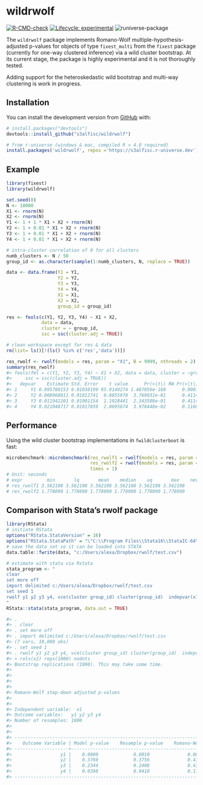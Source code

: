 
<!-- README.md is generated from README.Rmd. Please edit that file -->

# wildrwolf

<!-- badges: start -->

[![R-CMD-check](https://github.com/s3alfisc/rwolf/workflows/R-CMD-check/badge.svg)](https://github.com/s3alfisc/rwolf/actions)
[![Lifecycle:
experimental](https://img.shields.io/badge/lifecycle-experimental-orange.svg)](https://lifecycle.r-lib.org/articles/stages.html)
![runiverse-package](https://s3alfisc.r-universe.dev/badges/wildrwolf)

<!-- badges: end -->

The `wildrwolf` package implements Romano-Wolf
multiple-hypothesis-adjusted p-values for objects of type `fixest_multi`
from the `fixest` package (currently for one-way clustered inference)
via a wild cluster bootstrap. At its current stage, the package is
highly experimental and it is not thoroughly tested.

Adding support for the heteroskedastic wild bootstrap and multi-way
clustering is work in progress.

## Installation

You can install the development version from
[GitHub](https://github.com/) with:

``` r
# install.packages("devtools")
devtools::install_github("s3alfisc/wildrwolf")

# from r-universe (windows & mac, compiled R > 4.0 required)
install.packages('wildrwolf', repos ='https://s3alfisc.r-universe.dev')
```

## Example

<!-- As you can see in the example, there seems to be a bug in `rwolf()` for the pairs bootstrap. -->

``` r
library(fixest)
library(wildrwolf)

set.seed(8)
N <- 10000
X1 <- rnorm(N)
X2 <- rnorm(N)
Y1 <- 1 + 1 * X1 + X2 + rnorm(N)
Y2 <- 1 + 0.01 * X1 + X2 + rnorm(N)
Y3 <- 1 + 0.01 * X1 + X2 + rnorm(N)
Y4 <- 1 + 0.01 * X1 + X2 + rnorm(N)

# intra-cluster correlation of 0 for all clusters
numb_clusters <- N / 50
group_id <- as.character(sample(1:numb_clusters, N, replace = TRUE))

data <- data.frame(Y1 = Y1, 
                   Y2 = Y2, 
                   Y3 = Y3, 
                   Y4 = Y4,
                   X1 = X1,
                   X2 = X2,
                   group_id = group_id)

res <- feols(c(Y1, Y2, Y3, Y4) ~ X1 + X2, 
             data = data,
             cluster = ~ group_id, 
             ssc = ssc(cluster.adj = TRUE))

# clean workspace except for res & data
rm(list= ls()[!(ls() %in% c('res','data'))])

res_rwolf <- rwolf(models = res, param = "X1", B = 9999, nthreads = 2)
summary(res_rwolf)
#> feols(fml = c(Y1, Y2, Y3, Y4) ~ X1 + X2, data = data, cluster = ~group_id, 
#>     ssc = ssc(cluster.adj = TRUE))
#>   depvar    Estimate Std. Error    t value      Pr(>|t|) RW Pr(>|t|)
#> 1     Y1 0.995788153 0.01038199 95.9149274 1.487056e-168      0.0001
#> 2     Y2 0.008968811 0.01012741  0.8855978  3.769031e-01      0.4114
#> 3     Y3 0.011942201 0.01001154  1.1928441  2.343508e-01      0.4114
#> 4     Y4 0.021048717 0.01017059  2.0695674  3.978448e-02      0.1160
```

## Performance

Using the wild cluster bootstrap implementations in `fwildclusterboot`
is fast:

``` r
microbenchmark::microbenchmark(res_rwolf1 = rwolf(models = res, param = "X1", B = 99999, boot_algo = "R"),
                               res_rwolf2 = rwolf(models = res, param = "X1", B = 99999, boot_algo = "WildBootTests.jl"),
                               times = 1)
# Unit: seconds
# expr         min       lq       mean    median    uq       max    neval
# res_rwolf1 3.562108 3.562108 3.562108 3.562108 3.562108 3.562108     1
# res_rwolf2 1.778090 1.778090 1.778090 1.778090 1.778090 1.778090     1
```

## Comparison with Stata’s rwolf package

``` r
library(RStata)
# initiate RStata
options("RStata.StataVersion" = 16)
options("RStata.StataPath" = "\"C:\\Program Files\\Stata16\\StataIC-64\"")
# save the data set so it can be loaded into STATA
data.table::fwrite(data, "c:/Users/alexa/Dropbox/rwolf/test.csv")

# estimate with stata via Rstata
stata_program <- "
clear 
set more off
import delimited c:/Users/alexa/Dropbox/rwolf/test.csv
set seed 1
rwolf y1 y2 y3 y4, vce(cluster group_id) cluster(group_id)  indepvar(x1) controls(x2) reps(1000) nodots
"
RStata::stata(stata_program, data.out = TRUE)

#> . 
#> . clear 
#> . set more off
#> . import delimited c:/Users/alexa/Dropbox/rwolf/test.csv
#> (7 vars, 10,000 obs)
#> . set seed 1
#> . rwolf y1 y2 y3 y4, vce(cluster group_id) cluster(group_id)  indepvar(x1) cont
#> > rols(x2) reps(1000) nodots
#> Bootstrap replications (1000). This may take some time.
#> 
#> 
#> 
#> 
#> Romano-Wolf step-down adjusted p-values
#> 
#> 
#> Independent variable:  x1
#> Outcome variables:   y1 y2 y3 y4
#> Number of resamples: 1000
#> 
#> 
#> ------------------------------------------------------------------------------
#>    Outcome Variable | Model p-value    Resample p-value    Romano-Wolf p-value
#> --------------------+---------------------------------------------------------
#>                  y1 |    0.0000             0.0010              0.0010
#>                  y2 |    0.3769             0.3756              0.4166
#>                  y3 |    0.2344             0.2408              0.4166
#>                  y4 |    0.0398             0.0410              0.1179
#> ------------------------------------------------------------------------------
```
